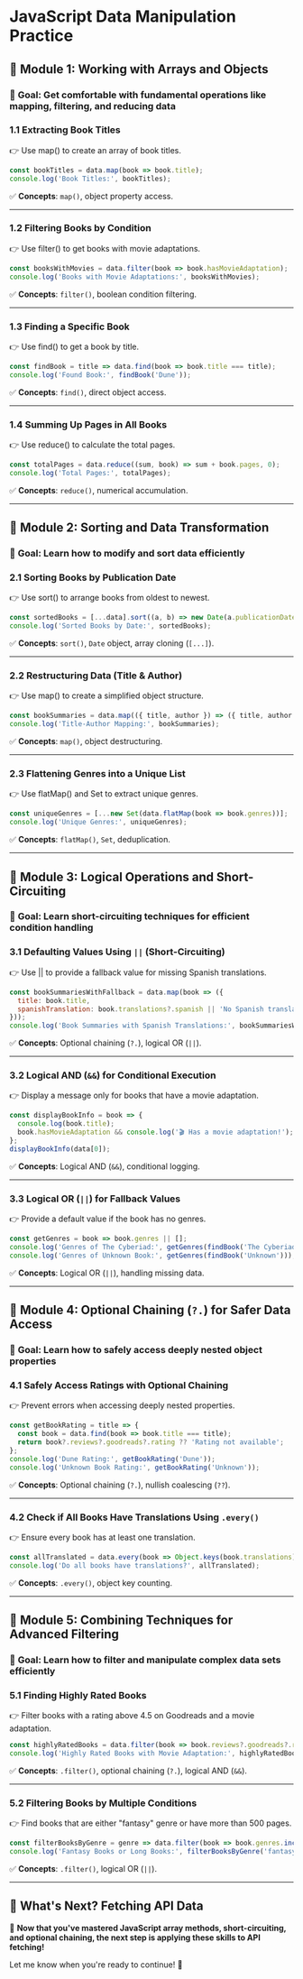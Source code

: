 # JavaScript Data Manipulation Practice

## **📌 Module 1: Working with Arrays and Objects**

### 🎯 **Goal**: Get comfortable with fundamental operations like mapping, filtering, and reducing data

### **1.1 Extracting Book Titles**

👉 Use map() to create an array of book titles.

```javascript
const bookTitles = data.map(book => book.title);
console.log('Book Titles:', bookTitles);
```

✅ **Concepts**: `map()`, object property access.

---

### **1.2 Filtering Books by Condition**

👉 Use filter() to get books with movie adaptations.

```javascript
const booksWithMovies = data.filter(book => book.hasMovieAdaptation);
console.log('Books with Movie Adaptations:', booksWithMovies);
```

✅ **Concepts**: `filter()`, boolean condition filtering.

---

### **1.3 Finding a Specific Book**

👉 Use find() to get a book by title.

```javascript
const findBook = title => data.find(book => book.title === title);
console.log('Found Book:', findBook('Dune'));
```

✅ **Concepts**: `find()`, direct object access.

---

### **1.4 Summing Up Pages in All Books**

👉 Use reduce() to calculate the total pages.

```javascript
const totalPages = data.reduce((sum, book) => sum + book.pages, 0);
console.log('Total Pages:', totalPages);
```

✅ **Concepts**: `reduce()`, numerical accumulation.

---

## **📌 Module 2: Sorting and Data Transformation**

### 🎯 **Goal**: Learn how to modify and sort data efficiently

### **2.1 Sorting Books by Publication Date**

👉 Use sort() to arrange books from oldest to newest.

```javascript
const sortedBooks = [...data].sort((a, b) => new Date(a.publicationDate) - new Date(b.publicationDate));
console.log('Sorted Books by Date:', sortedBooks);
```

✅ **Concepts**: `sort()`, `Date` object, array cloning (`[...]`).

---

### **2.2 Restructuring Data (Title & Author)**

👉 Use map() to create a simplified object structure.

```javascript
const bookSummaries = data.map(({ title, author }) => ({ title, author }));
console.log('Title-Author Mapping:', bookSummaries);
```

✅ **Concepts**: `map()`, object destructuring.

---

### **2.3 Flattening Genres into a Unique List**

👉 Use flatMap() and Set to extract unique genres.

```javascript
const uniqueGenres = [...new Set(data.flatMap(book => book.genres))];
console.log('Unique Genres:', uniqueGenres);
```

✅ **Concepts**: `flatMap()`, `Set`, deduplication.

---

## **📌 Module 3: Logical Operations and Short-Circuiting**

### 🎯 **Goal**: Learn short-circuiting techniques for efficient condition handling

### **3.1 Defaulting Values Using `||` (Short-Circuiting)**

👉 Use || to provide a fallback value for missing Spanish translations.

```javascript
const bookSummariesWithFallback = data.map(book => ({
  title: book.title,
  spanishTranslation: book.translations?.spanish || 'No Spanish translation available'
}));
console.log('Book Summaries with Spanish Translations:', bookSummariesWithFallback);
```

✅ **Concepts**: Optional chaining (`?.`), logical OR (`||`).

---

### **3.2 Logical AND (`&&`) for Conditional Execution**

👉 Display a message only for books that have a movie adaptation.

```javascript
const displayBookInfo = book => {
  console.log(book.title);
  book.hasMovieAdaptation && console.log('🎬 Has a movie adaptation!');
};
displayBookInfo(data[0]);
```

✅ **Concepts**: Logical AND (`&&`), conditional logging.

---

### **3.3 Logical OR (`||`) for Fallback Values**

👉 Provide a default value if the book has no genres.

```javascript
const getGenres = book => book.genres || [];
console.log('Genres of The Cyberiad:', getGenres(findBook('The Cyberiad')));
console.log('Genres of Unknown Book:', getGenres(findBook('Unknown')));
```

✅ **Concepts**: Logical OR (`||`), handling missing data.

---

## **📌 Module 4: Optional Chaining (`?.`) for Safer Data Access**

### 🎯 **Goal**: Learn how to safely access deeply nested object properties

### **4.1 Safely Access Ratings with Optional Chaining**

👉 Prevent errors when accessing deeply nested properties.

```javascript
const getBookRating = title => {
  const book = data.find(book => book.title === title);
  return book?.reviews?.goodreads?.rating ?? 'Rating not available';
};
console.log('Dune Rating:', getBookRating('Dune'));
console.log('Unknown Book Rating:', getBookRating('Unknown'));
```

✅ **Concepts**: Optional chaining (`?.`), nullish coalescing (`??`).

---

### **4.2 Check if All Books Have Translations Using `.every()`**

👉 Ensure every book has at least one translation.

```javascript
const allTranslated = data.every(book => Object.keys(book.translations).length > 0);
console.log('Do all books have translations?', allTranslated);
```

✅ **Concepts**: `.every()`, object key counting.

---

## **📌 Module 5: Combining Techniques for Advanced Filtering**

### 🎯 **Goal**: Learn how to filter and manipulate complex data sets efficiently

### **5.1 Finding Highly Rated Books**

👉 Filter books with a rating above 4.5 on Goodreads and a movie adaptation.

```javascript
const highlyRatedBooks = data.filter(book => book.reviews?.goodreads?.rating > 4.5 && book.hasMovieAdaptation);
console.log('Highly Rated Books with Movie Adaptation:', highlyRatedBooks);
```

✅ **Concepts**: `.filter()`, optional chaining (`?.`), logical AND (`&&`).

---

### **5.2 Filtering Books by Multiple Conditions**

👉 Find books that are either "fantasy" genre or have more than 500 pages.

```javascript
const filterBooksByGenre = genre => data.filter(book => book.genres.includes(genre) || book.pages > 500);
console.log('Fantasy Books or Long Books:', filterBooksByGenre('fantasy'));
```

✅ **Concepts**: `.filter()`, logical OR (`||`).

---

## **📌 What's Next? Fetching API Data**

🚀 **Now that you've mastered JavaScript array methods, short-circuiting, and optional chaining, the next step is applying these skills to API fetching!**

Let me know when you're ready to continue! 🚀

